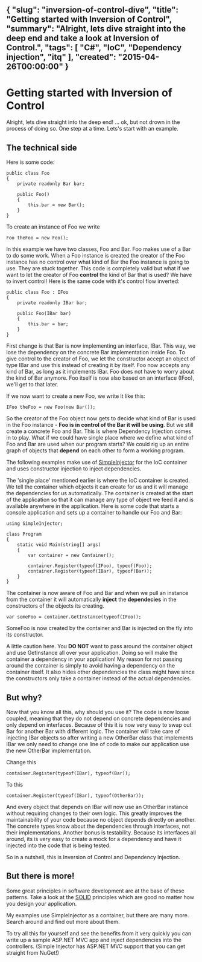 {
  "slug": "inversion-of-control-dive",
  "title": "Getting started with Inversion of Control",
  "summary": "Alright, lets dive straight into the deep end and take a look at Inversion of Control.",
  "tags": [
    "C#",
    "IoC",
    "Dependency injection",
    "itq"
  ],
  "created": "2015-04-26T00:00:00"
}
---
# Getting started with Inversion of Control

Alright, lets dive straight into the deep end! ... ok, but not drown in the process of doing so. One step at a time. Lets's start with an example.

## The technical side

Here is some code:

    public class Foo
    {
        private readonly Bar bar;
    
        public Foo()
        {
            this.bar = new Bar();
        }
    }
    

To create an instance of Foo we write

    Foo theFoo = new Foo();
    

In this example we have two classes, Foo and Bar. Foo makes use of a Bar to do some work. When a Foo instance is created the creator of the Foo instance has no control over what kind of Bar the Foo instance is going to use. They are stuck together. This code is completely valid but what if we want to let the creator of Foo **control** the kind of Bar that is used? We have to invert control! Here is the same code with it's control flow inverted:

    public class Foo : IFoo
    {
        private readonly IBar bar;
    
        public Foo(IBar bar)
        {
            this.bar = bar;
        }
    }
    

First change is that Bar is now implementing an interface, IBar. This way, we lose the dependency on the concrete Bar implementation inside Foo. To give control to the creator of Foo, we let the constructor accept an object of type IBar and use this instead of creating it by itself. Foo now accepts any kind of Bar, as long as it implements IBar. Foo does not have to worry about the kind of Bar anymore. Foo itself is now also based on an interface (IFoo), we'll get to that later.

If we now want to create a new Foo, we write it like this:

    IFoo theFoo = new Foo(new Bar());
    

So the creator of the Foo object now gets to decide what kind of Bar is used in the Foo instance - **Foo is in control of the Bar it will be using**. But we still create a concrete Foo and Bar. This is where Dependency Injection comes in to play. What if we could have single place where we define what kind of Foo and Bar are used when our program starts? We could rig up an entire graph of objects that **depend** on each other to form a working program.

The following examples make use of [SimpleInjector][1] for the IoC container and uses constructor injection to inject dependencies.

The 'single place' mentioned earlier is where the IoC container is created. We tell the container which objects it can create for us and it will manage the dependencies for us automatically. The container is created at the start of the application so that it can manage any type of object we feed it and is available anywhere in the application. Here is some code that starts a console application and sets up a container to handle our Foo and Bar:

    using SimpleInjector;
    
    class Program
    {
        static void Main(string[] args)
        {
            var container = new Container();
    
            container.Register(typeof(IFoo), typeof(Foo));
            container.Register(typeof(IBar), typeof(Bar));
        }
    }
    

The container is now aware of Foo and Bar and when we pull an instance from the container it will automatically **inject** the **dependecies** in the constructors of the objects its creating.

    var someFoo = container.GetInstance(typeof(IFoo));
    

SomeFoo is now created by the container and Bar is injected on the fly into its constructor.

A little caution here. You **DO NOT** want to pass around the container object and use GetInstance all over your application. Doing so will make the container a dependency in your application! My reason for not passing around the container is simply to avoid having a dependency on the container itself. It also hides other dependencies the class might have since the constructors only take a container instead of the actual dependencies.

## But why?

Now that you know all this, why should you use it? The code is now loose coupled, meaning that they do not depend on concrete dependencies and only depend on interfaces. Because of this it is now very easy to swap out Bar for another Bar with different logic. The container will take care of injecting IBar objects so after writing a new OtherBar class that implements IBar we only need to change one line of code to make our application use the new OtherBar implementation.

Change this

    container.Register(typeof(IBar), typeof(Bar));
    

To this

    container.Register(typeof(IBar), typeof(OtherBar));
    

And every object that depends on IBar will now use an OtherBar instance without requiring changes to their own logic. This greatly improves the maintainability of your code because no object depends directly on another. The concrete types know about the dependencies through interfaces, not their implementations. Another bonus is testability. Because its interfaces all around, its is very easy to create a mock for a dependency and have it injected into the code that is being tested.

So in a nutshell, this is Inversion of Control and Dependency Injection.

## But there is more!

Some great principles in software development are at the base of these patterns. Take a look at the [SOLID][2] principles which are good no matter how you design your application.

My examples use SimpleInjector as a container, but there are many more. Search around and find out more about them.

To try all this for yourself and see the benefits from it very quickly you can write up a sample ASP.NET MVC app and inject dependencies into the controllers. (Simple Injector has ASP.NET MVC support that you can get straight from NuGet!)

 [1]: http://simpleinjector.codeplex.com/
 [2]: https://en.wikipedia.org/wiki/SOLID_(object-oriented_design)
